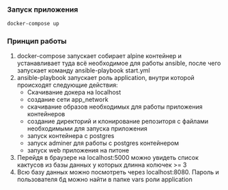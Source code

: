 
### Запуск приложения
```bash
docker-compose up
```

### Принцип работы
1) docker-compose запускает собирает alpine контейнер и устанавливает туда всё необходимое для работы ansible, после чего запускает команду ansible-playbook start.yml 
2) ansible-playbook запускает роль application, внутри которой происходят следующие действия:
    * Скачивание докера на localhost
    * создание сети app_network
    * скачивание образов необходимых для работы приложения контейнеров
    * создание директорий и клонирование репозиторя с файлами необходимыми для запуска приложения
    * запуск контейнера с postgres
    * запуск adminer для работы с postgres контейнером
    * запуск web приложения на питоне
3) Перейдя в браузере на localhost:5000 можно увидеть список кактусов из базы данных у которых длинна колючек >= 3
4) Всю базу данных можно посмотреть через localhost:8080. Пароль и пользователя бд можно найти в папке vars роли application